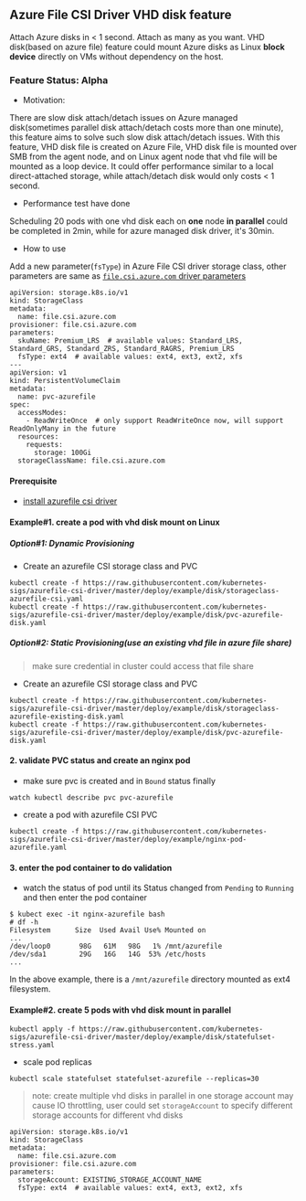 ## Azure File CSI Driver VHD disk feature
Attach Azure disks in < 1 second. Attach as many as you want. VHD disk(based on azure file) feature could mount Azure disks as Linux **block device** directly on VMs without dependency on the host.

### Feature Status: Alpha

 - Motivation:

There are slow disk attach/detach issues on Azure managed disk(sometimes parallel disk attach/detach costs more than one minute), this feature aims to solve such slow disk attach/detach issues. With this feature, VHD disk file is created on Azure File, VHD disk file is mounted over SMB from the agent node, and on Linux agent node that vhd file will be mounted as a loop device. It could offer performance similar to a local direct-attached storage, while attach/detach disk would only costs < 1 second.

 - Performance test have done

Scheduling 20 pods with one vhd disk each on **one** node **in parallel** could be completed in 2min, while for azure managed disk driver, it's 30min.



 - How to use
 
Add a new parameter(`fsType`) in Azure File CSI driver storage class, other parameters are same as [`file.csi.azure.com` driver parameters](../../../docs/driver-parameters.md)

```
apiVersion: storage.k8s.io/v1
kind: StorageClass
metadata:
  name: file.csi.azure.com
provisioner: file.csi.azure.com
parameters:
  skuName: Premium_LRS  # available values: Standard_LRS, Standard_GRS, Standard_ZRS, Standard_RAGRS, Premium_LRS
  fsType: ext4  # available values: ext4, ext3, ext2, xfs
---
apiVersion: v1
kind: PersistentVolumeClaim
metadata:
  name: pvc-azurefile
spec:
  accessModes:
    - ReadWriteOnce  # only support ReadWriteOnce now, will support ReadOnlyMany in the future
  resources:
    requests:
      storage: 100Gi
  storageClassName: file.csi.azure.com
```

#### Prerequisite
 - [install azurefile csi driver](https://github.com/kubernetes-sigs/azurefile-csi-driver/blob/master/docs/install-azurefile-csi-driver.md)

#### Example#1. create a pod with vhd disk mount on Linux
##### Option#1: Dynamic Provisioning
 - Create an azurefile CSI storage class and PVC
```console
kubectl create -f https://raw.githubusercontent.com/kubernetes-sigs/azurefile-csi-driver/master/deploy/example/disk/storageclass-azurefile-csi.yaml
kubectl create -f https://raw.githubusercontent.com/kubernetes-sigs/azurefile-csi-driver/master/deploy/example/disk/pvc-azurefile-disk.yaml
```

##### Option#2: Static Provisioning(use an existing vhd file in azure file share)
> make sure credential in cluster could access that file share
 - Create an azurefile CSI storage class and PVC
```console
kubectl create -f https://raw.githubusercontent.com/kubernetes-sigs/azurefile-csi-driver/master/deploy/example/disk/storageclass-azurefile-existing-disk.yaml
kubectl create -f https://raw.githubusercontent.com/kubernetes-sigs/azurefile-csi-driver/master/deploy/example/disk/pvc-azurefile-disk.yaml
```

#### 2. validate PVC status and create an nginx pod
 - make sure pvc is created and in `Bound` status finally
```console
watch kubectl describe pvc pvc-azurefile
```

 - create a pod with azurefile CSI PVC
```console
kubectl create -f https://raw.githubusercontent.com/kubernetes-sigs/azurefile-csi-driver/master/deploy/example/nginx-pod-azurefile.yaml
```

#### 3. enter the pod container to do validation
 - watch the status of pod until its Status changed from `Pending` to `Running` and then enter the pod container
```console
$ kubect exec -it nginx-azurefile bash
# df -h
Filesystem      Size  Used Avail Use% Mounted on
...
/dev/loop0       98G   61M   98G   1% /mnt/azurefile
/dev/sda1        29G   16G   14G  53% /etc/hosts
...
```
In the above example, there is a `/mnt/azurefile` directory mounted as ext4 filesystem.

#### Example#2. create 5 pods with vhd disk mount in parallel
```console
kubectl apply -f https://raw.githubusercontent.com/kubernetes-sigs/azurefile-csi-driver/master/deploy/example/disk/statefulset-stress.yaml
```
 - scale pod replicas
```console
kubectl scale statefulset statefulset-azurefile --replicas=30
```
> note: create multiple vhd disks in parallel in one storage account may cause IO throttling, user could set `storageAccount` to specify different storage accounts for different vhd disks

```
apiVersion: storage.k8s.io/v1
kind: StorageClass
metadata:
  name: file.csi.azure.com
provisioner: file.csi.azure.com
parameters:
  storageAccount: EXISTING_STORAGE_ACCOUNT_NAME
  fsType: ext4  # available values: ext4, ext3, ext2, xfs
```
